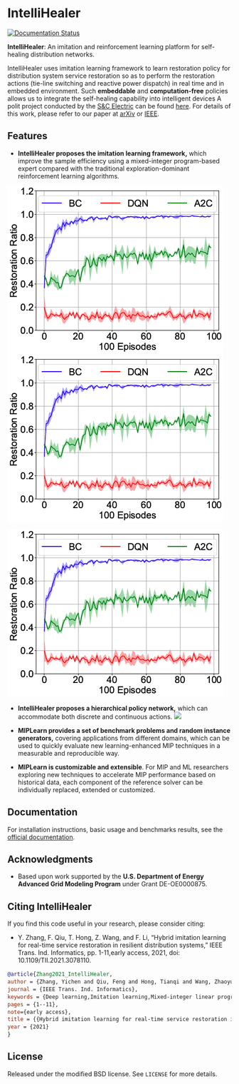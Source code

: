 # IntelliHealer

[![Documentation Status](https://readthedocs.org/projects/intellihealer/badge/?version=latest)](https://intellihealer.readthedocs.io/en/latest/?badge=latest)

**IntelliHealer**: An imitation and reinforcement learning platform for 
self-healing distribution networks.

IntelliHealer uses imitation learning framework to learn restoration policy 
for distribution system service restoration so as to perform the restoration 
actions (tie-line switching and reactive power dispatch) in real time and in 
embedded environment.
Such **embeddable** and **computation-free** policies allows us to integrate the 
self-healing capability into intelligent devices 
A polit project conducted by the [S&C Electric](https://www.sandc.com/en/)
can be found [here](https://www.sandc.com/en/solutions/self-healing-grids/).
For details of this work, please refer to our paper at 
[arXiv](https://arxiv.org/abs/2011.14458/) 
or [IEEE](https://ieeexplore.ieee.org/document/9424985?denied=).

Features
--------
* **IntelliHealer proposes the imitation learning framework,** 
  which improve the sample efficiency using a mixed-integer program-based expert 
  compared with the traditional exploration-dominant reinforcement learning algorithms.

![](project_dis_restoration/results/plots/fig_avg_ratio_comp_IL_RL_n_5.png)   ![](project_dis_restoration/results/plots/fig_avg_ratio_comp_IL_RL_n_5.png)
  
<img src="project_dis_restoration/results/plots/fig_avg_ratio_comp_IL_RL_n_5.png">

  
* **IntelliHealer proposes a hierarchical policy network,** 
  which can accommodate both discrete and continuous actions. 
![](https://raw.githubusercontent.com/cuihantao/andes/master/docs/source/images/example-npcc/omega.png)
 
* **MIPLearn provides a set of benchmark problems and random instance generators,** 
  covering applications from different domains, which can be used to quickly evaluate 
  new learning-enhanced MIP techniques in a measurable and reproducible way.

* **MIPLearn is customizable and extensible**. For MIP and ML researchers exploring 
  new techniques to accelerate MIP performance based on historical data, each component 
  of the reference solver can be individually replaced, extended or customized.

Documentation
-------------

For installation instructions, basic usage and benchmarks results, see the [official documentation](https://intellihealer.readthedocs.io/en/latest/).

Acknowledgments
---------------
* Based upon work supported by the **U.S. Department of Energy Advanced Grid Modeling Program** under Grant DE-OE0000875.

Citing IntelliHealer
---------------

If you find this code useful in your research, please consider citing:
* Y. Zhang, F. Qiu, T. Hong, Z. Wang, and F. Li, “Hybrid imitation learning for real-time service restoration in resilient distribution systems,” IEEE Trans. Ind. Informatics, pp. 1-11,early access, 2021, doi: 10.1109/TII.2021.3078110.
```bibtex
@article{Zhang2021_IntelliHealer,
author = {Zhang, Yichen and Qiu, Feng and Hong, Tianqi and Wang, Zhaoyu and Li, Fangxing Fran},
journal = {IEEE Trans. Ind. Informatics},
keywords = {Deep learning,Imitation learning,Mixed-integer linear programming,Reinforcement learning,Resilient distribution system,Service restoration},
pages = {1--11},
note={early access},
title = {{Hybrid imitation learning for real-time service restoration in resilient distribution systems}},
year = {2021}
}

```
License
-------

Released under the modified BSD license. See `LICENSE` for more details.

